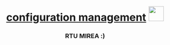 <h1 align="center"><a href="https://daniilshat.ru/" target="_blank">configuration management</a> 
<img src="https://github.com/blackcater/blackcater/raw/main/images/Hi.gif" height="40"/></h1>
<h3 align="center">RTU MIREA :)</h3>
